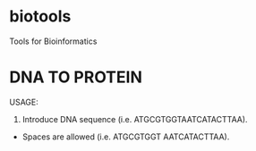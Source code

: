 # biotools
Tools for Bioinformatics

# DNA TO PROTEIN
USAGE:
1. Introduce DNA sequence (i.e. ATGCGTGGTAATCATACTTAA).
* Spaces are allowed (i.e. ATGCGTGGT AATCATACTTAA).
